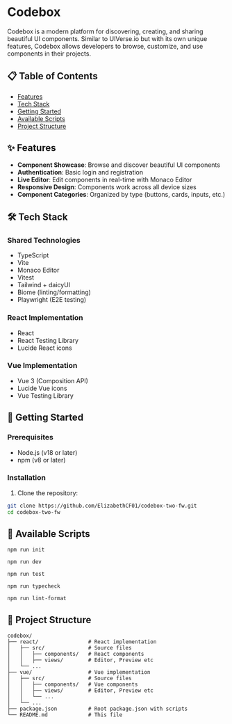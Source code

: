 # Codebox

Codebox is a modern platform for discovering, creating, and sharing beautiful UI components. Similar to UIVerse.io but with its own unique features, Codebox allows developers to browse, customize, and use components in their projects.

## 📋 Table of Contents

- [Features](#features)
- [Tech Stack](#tech-stack)
- [Getting Started](#getting-started)
- [Available Scripts](#available-scripts)
- [Project Structure](#project-structure)

## ✨ Features


- **Component Showcase**: Browse and discover beautiful UI components
- **Authentication**: Basic login and registration
- **Live Editor**: Edit components in real-time with Monaco Editor
- **Responsive Design**: Components work across all device sizes
- **Component Categories**: Organized by type (buttons, cards, inputs, etc.)

## 🛠️ Tech Stack

### Shared Technologies
- TypeScript
- Vite
- Monaco Editor
- Vitest
- Tailwind + daicyUI
- Biome (linting/formatting)
- Playwright (E2E testing)

### React Implementation
-  React
- React Testing Library
- Lucide React icons

### Vue Implementation
- Vue 3 (Composition API)
- Lucide Vue icons
- Vue Testing Library

## 🚀 Getting Started

### Prerequisites

- Node.js (v18 or later)
- npm (v8 or later)

### Installation

1. Clone the repository:

```bash
git clone https://github.com/ElizabethCF01/codebox-two-fw.git
cd codebox-two-fw
```
## 📜 Available Scripts
```
npm run init
```
```
npm run dev
```
```
npm run test
```
```
npm run typecheck
```
```
npm run lint-format
```


## 📁 Project Structure
```
codebox/
├── react/                # React implementation
│   ├── src/              # Source files
│   │   ├── components/   # React components
│   │   ├── views/        # Editor, Preview etc
│   └── ...
├── vue/                  # Vue implementation
│   ├── src/              # Source files
│   │   ├── components/   # Vue components
│   │   ├── views/        # Editor, Preview etc
│   │   └── ...
│   └── ...
├── package.json          # Root package.json with scripts
└── README.md             # This file
```
